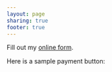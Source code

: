 ```yaml
---
layout: page
sharing: true
footer: true
---
```


<div id="wufoo-z7x4a9">
Fill out my <a href="http://barmstrong.wufoo.com/forms/z7x4a9">online form</a>.
</div>
<script type="text/javascript">var z7x4a9;(function(d, t) {
var s = d.createElement(t), options = {
'userName':'barmstrong', 
'formHash':'z7x4a9', 
'autoResize':true,
'height':'437',
'async':true,
'header':'show'};
s.src = ('https:' == d.location.protocol ? 'https://' : 'http://') + 'wufoo.com/scripts/embed/form.js';
s.onload = s.onreadystatechange = function() {
var rs = this.readyState; if (rs) if (rs != 'complete') if (rs != 'loaded') return;
try { z7x4a9 = new WufooForm();z7x4a9.initialize(options);z7x4a9.display(); } catch (e) {}}
var scr = d.getElementsByTagName(t)[0], par = scr.parentNode; par.insertBefore(s, scr);
})(document, 'script');</script>



Here is a sample payment button:
<div class="coinbase-button" data-code="2cd5aec776f0ba981494920750be7a27"></div><script src="https://coinbase.com/assets/button.js" type="text/javascript"></script>
